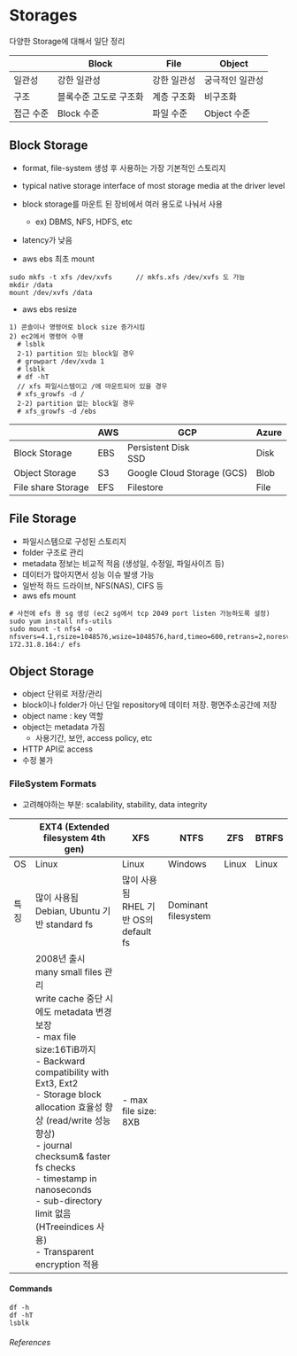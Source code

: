 
# Storages

다양한 Storage에 대해서 일단 정리



|           | Block                  | File        | Object          |
| --------- | ---------------------- | ----------- | --------------- |
| 일관성    | 강한 일관성            | 강한 일관성 | 궁극적인 일관성 |
| 구조      | 블록수준 고도로 구조화 | 계층 구조화 | 비구조화        |
| 접근 수준 | Block 수준             | 파일 수준   | Object 수준     |



## Block Storage

- format, file-system 생성 후 사용하는 가장 기본적인 스토리지
- typical native storage interface of most storage media at the driver level
- block storage를 마운트 된 장비에서 여러 용도로 나눠서 사용 
  - ex) DBMS, NFS, HDFS, etc

- latency가 낮음
- aws ebs 최초 mount

```
sudo mkfs -t xfs /dev/xvfs      // mkfs.xfs /dev/xvfs 도 가능
mkdir /data
mount /dev/xvfs /data
```

- aws ebs resize

```
1) 콘솔이나 명령어로 block size 증가시킴
2) ec2에서 명령어 수행
  # lsblk  
  2-1) partition 있는 block일 경우
  # growpart /dev/xvda 1
  # lsblk
  # df -hT
  // xfs 파일시스템이고 /에 마운트되어 있을 경우
  # xfs_growfs -d /
  2-2) partition 없는 block일 경우
  # xfs_growfs -d /ebs
```

|                    | AWS  | GCP                        | Azure |
| ------------------ | ---- | -------------------------- | ----- |
| Block Storage      | EBS  | Persistent Disk<br />SSD   | Disk  |
| Object Storage     | S3   | Google Cloud Storage (GCS) | Blob  |
| File share Storage | EFS  | Filestore                  | File  |



## File Storage

- 파일시스템으로 구성된 스토리지
- folder 구조로 관리
- metadata 정보는 비교적 적음 (생성일, 수정일, 파일사이즈 등)
- 데이터가 많아지면서 성능 이슈 발생 가능
- 일반적 하드 드라이브, NFS(NAS), CIFS 등
- aws efs mount

```
# 사전에 efs 용 sg 생성 (ec2 sg에서 tcp 2049 port listen 가능하도록 설정)
sudo yum install nfs-utils
sudo mount -t nfs4 -o nfsvers=4.1,rsize=1048576,wsize=1048576,hard,timeo=600,retrans=2,noresvport 172.31.8.164:/ efs
```



## Object Storage

- object 단위로 저장/관리
- block이나 folder가 아닌 단일 repository에 데이터 저장. 평면주소공간에 저장
- object name : key 역할
- object는 metadata 가짐 
  - 사용기간, 보안, access policy, etc
- HTTP API로 access
- 수정 불가



### FileSystem Formats

- 고려해야하는 부분: scalability, stability, data integrity

|      | EXT4 (Extended filesystem 4th gen)                           | XFS                                        | NTFS                | ZFS   | BTRFS |
| ---- | ------------------------------------------------------------ | ------------------------------------------ | ------------------- | ----- | ----- |
| OS   | Linux                                                        | Linux                                      | Windows             | Linux | Linux |
| 특징 | 많이 사용됨<br />Debian, Ubuntu 기반 standard fs             | 많이 사용됨<br />RHEL 기반 OS의 default fs | Dominant filesystem |       |       |
|      | 2008년 출시<br />many small files 관리<br />write cache 중단 시에도 metadata 변경 보장<br /> - max file size:16TiB까지 <br />- Backward compatibility with Ext3, Ext2<br />- Storage block allocation 효율성 향상 (read/write 성능 향상)<br />- journal checksum& faster fs checks<br />- timestamp in nanoseconds<br />- sub-directory limit 없음 (HTreeindices 사용)<br />- Transparent encryption 적용 | - max file size: 8XB                       |                     |       |       |



#### Commands

```
df -h
df -hT
lsblk
```







###### References

[object, block, file storage 차이]: https://www.alibabacloud.com/ko/knowledge/difference-between-object-storage-file-storage-block-storage	"object, file, block storage 차이점"
[Block Storage]: https://www.delltechnologies.com/ko-kr/learn/data-storage/block-storage.htm
[ext4 vs xfs]: https://linoxide.com/ext4-vs-xfs-which-one-to-choose/

